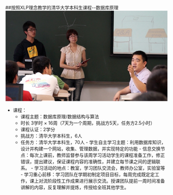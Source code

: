 ##按照XLP理念教学的清华大学本科生课程--数据库原理
 <br>
![0](../assets/case/case-pic/XLP2.jpg)
   - 课程：
        + 课程主题：数据库原理/数据结构与算法
        + 时长	3学时 × 16周（7天为一个周期，挑战方5天，任务方2.5小时）
        + 课程认证：2学分
        + 挑战方：清华大学本科生，6人
        + 任务方：清华大学本科生，70人
    - 学生自主学习主题：利用数据库知识，设计并构建一个网站，收集、管理数据，并实现特定的功能
    - 信息交换节点：每次上课前，教师监督参与该周学习活动学生的课程准备工作，修正错误，提出建议，保证课程内容的准确性，并建立每节课之间的逻辑联系。
    - 学习活动的地点：教室，学习团队交流会，教师办公室，实验室等
    - 学习重心前移：学习团队在学期初制定项目目标，每周完成既定定工作，课上对流阶段性工作成果进行展示交流。授课团队提前一周时间准备讲解的内容，反复理解并提炼，传授给全班其他学生。


